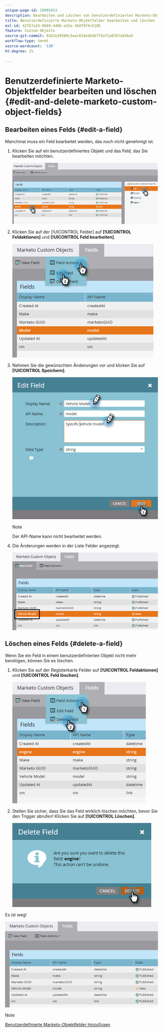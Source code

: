 ```yaml
---
unique-page-id: 10095453
description: Bearbeiten und Löschen von benutzerdefinierten Marketo-Objektfeldern - Marketo-Dokumente - Produktdokumentation
title: Benutzerdefinierte Marketo-Objektfelder bearbeiten und löschen
exl-id: 42fb7a24-0669-440b-a15e-3b8f0f4c5105
feature: Custom Objects
source-git-commit: 02b2e39580c5eac63de4b4b7fdaf2a835fdd4ba5
workflow-type: tm+mt
source-wordcount: '130'
ht-degree: 1%

---
```


# Benutzerdefinierte Marketo-Objektfelder bearbeiten und löschen {#edit-and-delete-marketo-custom-object-fields}

## Bearbeiten eines Felds {#edit-a-field}

Manchmal muss ein Feld bearbeitet werden, das noch nicht genehmigt ist.

1. Klicken Sie auf ein benutzerdefiniertes Objekt und das Feld, das Sie bearbeiten möchten.

   ![](assets/edit-and-delete-marketo-custom-object-fields-1.png)

1. Klicken Sie auf der [!UICONTROL Felder] auf **[!UICONTROL Feldaktionen]** und **[!UICONTROL Feld bearbeiten]**.

   ![](assets/edit-and-delete-marketo-custom-object-fields-2.png)

1. Nehmen Sie die gewünschten Änderungen vor und klicken Sie auf **[!UICONTROL Speichern]**.

   ![](assets/edit-and-delete-marketo-custom-object-fields-3.png)

   >[!NOTE]
   >
   >Der API-Name kann nicht bearbeitet werden.

1. Die Änderungen werden in der Liste Felder angezeigt.

   ![](assets/edit-and-delete-marketo-custom-object-fields-4.png)

## Löschen eines Felds {#delete-a-field}

Wenn Sie ein Feld in einem benutzerdefinierten Objekt nicht mehr benötigen, können Sie es löschen.

1. Klicken Sie auf der Registerkarte Felder auf **[!UICONTROL Feldaktionen]** und **[!UICONTROL Feld löschen]**.

   ![](assets/edit-and-delete-marketo-custom-object-fields-5.png)

1. Stellen Sie sicher, dass Sie das Feld wirklich löschen möchten, bevor Sie den Trigger abrufen! Klicken Sie auf **[!UICONTROL Löschen]**.

   ![](assets/edit-and-delete-marketo-custom-object-fields-6.png)

Es ist weg!

![](assets/edit-and-delete-marketo-custom-object-fields-7.png)

>[!NOTE]
>
>[Benutzerdefinierte Marketo-Objektfelder hinzufügen](/help/marketo/product-docs/administration/marketo-custom-objects/add-marketo-custom-object-fields.md)
